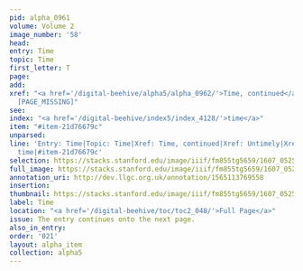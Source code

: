 ```yaml
---
pid: alpha_0961
volume: Volume 2
image_number: '58'
head:
entry: Time
topic: Time
first_letter: T
page:
add:
xref: "<a href='/digital-beehive/alpha5/alpha_0962/'>Time, continued</a>|<a href='/digital-beehive/alpha5/alpha_1015/'>Untimely</a>|818
  [PAGE_MISSING]"
see:
index: "<a href='/digital-beehive/index5/index_4128/'>time</a>"
item: "#item-21d76679c"
unparsed:
line: 'Entry: Time|Topic: Time|Xref: Time, continued|Xref: Untimely|Xref: 818 [PAGE_MISSING]|Index:
  time|#item-21d76679c'
selection: https://stacks.stanford.edu/image/iiif/fm855tg5659/1607_0525/812,4467,2952,613/full/0/default.jpg
full_image: https://stacks.stanford.edu/image/iiif/fm855tg5659/1607_0525/full/full/0/default.jpg
annotation_uri: http://dev.llgc.org.uk/annotation/1565113769558
insertion:
thumbnail: https://stacks.stanford.edu/image/iiif/fm855tg5659/1607_0525/812,4467,600,180/250,/0/default.jpg
label: Time
location: "<a href='/digital-beehive/toc/toc2_048/'>Full Page</a>"
issue: The entry continues onto the next page.
also_in_entry:
order: '021'
layout: alpha_item
collection: alpha5
---
```

